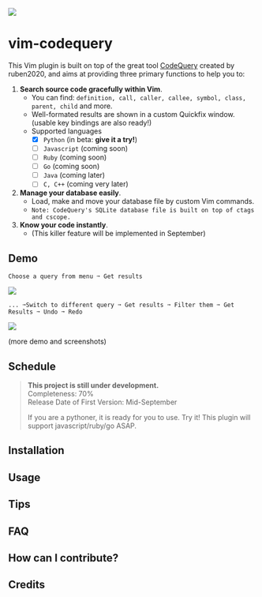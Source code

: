![](https://github.com/ruben2020/codequery/raw/master/doc/logotitle.png)

# vim-codequery

This Vim plugin is built on top of the great tool [CodeQuery](https://github.com/ruben2020/codequery) created by ruben2020, and aims at providing three primary functions to help you to:
  
1. **Search source code gracefully within Vim**.
    * You can find: `definition, call, caller, callee, symbol, class, parent, child` and more.
    * Well-formated results are shown in a custom Quickfix window. (usable key bindings are also ready!)
    * Supported languages 
      * [X] `Python` (in beta: **give it a try!**)
      * [ ] `Javascript` (coming soon)
      * [ ] `Ruby` (coming soon)
      * [ ] `Go` (coming soon)
      * [ ] `Java` (coming later)
      * [ ] `C, C++` (coming very later)
2. **Manage your database easily**.
    * Load, make and move your database file by custom Vim commands.
    * `Note: CodeQuery's SQLite database file is built on top of ctags and cscope.`
3. **Know your code instantly**.
    * (This killer feature will be implemented in September)
  
## Demo 

`Choose a query from menu ➙ Get results`  

![](https://db.tt/rf6fO2eJ)

`... ➙Switch to different query ➙ Get results ➙ Filter them ➙ Get Results ➙ Undo ➙ Redo`  

![](https://db.tt/KoZORec3)
  
(more demo and screenshots)

## Schedule

> **This project is still under development.**   
> Completeness: 70%  
> Release Date of First Version: Mid-September
>  
> If you are a pythoner, it is ready for you to use. Try it! 
> This plugin will support javascript/ruby/go ASAP.

## Installation

## Usage

## Tips

## FAQ 

## How can I contribute?

## Credits
